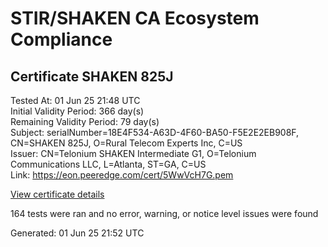 # STIR/SHAKEN CA Ecosystem Compliance

## Certificate SHAKEN 825J

Tested At: 01 Jun 25 21:48 UTC\
Initial Validity Period: 366 day(s)\
Remaining Validity Period: 79 day(s)\
Subject: serialNumber=18E4F534-A63D-4F60-BA50-F5E2E2EB908F, CN=SHAKEN 825J, O=Rural Telecom Experts Inc, C=US\
Issuer: CN=Telonium SHAKEN Intermediate G1, O=Telonium Communications LLC, L=Atlanta, ST=GA, C=US\
Link: https://eon.peeredge.com/cert/5WwVcH7G.pem

[View certificate details](https://x509.io/?cert=MIIDLjCCAtWgAwIBAgIRAOkR0Hu5vzgjlSf%2BVvcOFqQwCgYIKoZIzj0EAwIwfDELMAkGA1UEBhMCVVMxCzAJBgNVBAgMAkdBMRAwDgYDVQQHDAdBdGxhbnRhMSQwIgYDVQQKDBtUZWxvbml1bSBDb21tdW5pY2F0aW9ucyBMTEMxKDAmBgNVBAMMH1RlbG9uaXVtIFNIQUtFTiBJbnRlcm1lZGlhdGUgRzEwHhcNMjQwODE5MTkzODMwWhcNMjUwODE5MTkzOTMwWjB2MQswCQYDVQQGEwJVUzEiMCAGA1UEChMZUnVyYWwgVGVsZWNvbSBFeHBlcnRzIEluYzEUMBIGA1UEAxMLU0hBS0VOIDgyNUoxLTArBgNVBAUTJDE4RTRGNTM0LUE2M0QtNEY2MC1CQTUwLUY1RTJFMkVCOTA4RjBZMBMGByqGSM49AgEGCCqGSM49AwEHA0IABF6oWnz%2B90eLBApif2dliJ4l4riwytYsz41dzIBoTbEz5FqGSlQrG3%2Bxiwdwr3honyyR%2Fpf9o6HWyZEyEqgXjfijggE8MIIBODAOBgNVHQ8BAf8EBAMCB4AwDAYDVR0TAQH%2FBAIwADAdBgNVHQ4EFgQUSG0UWrE0GCELnbvItucJNgTvsr0wHwYDVR0jBBgwFoAUqiS7%2FxR1QHkth2%2FoDUF3yrvNiLAwFwYDVR0gBBAwDjAMBgpghkgBhv8JAQEEMIGmBgNVHR8EgZ4wgZswgZigOqA4hjZodHRwczovL2F1dGhlbnRpY2F0ZS1hcGkuaWNvbmVjdGl2LmNvbS9kb3dubG9hZC92MS9jcmyiWqRYMFYxFDASBgNVBAcTC0JyaWRnZXdhdGVyMQswCQYDVQQIEwJOSjETMBEGA1UEAxMKU1RJLVBBIENSTDELMAkGA1UEBhMCVVMxDzANBgNVBAoTBlNUSS1QQTAWBggrBgEFBQcBGgQKMAigBhYEODI1SjAKBggqhkjOPQQDAgNHADBEAiBVzguFz5l8zCe31jnlQ8YnY0uXgxtn%2BgvQnFcSgtd%2BZQIgOJp7s1j85Dt2FKERBo1aipt1amLZrZlId4n0ZCBOsgY%3D)

164 tests were ran and no error, warning, or notice level issues were found


Generated: 01 Jun 25 21:52 UTC